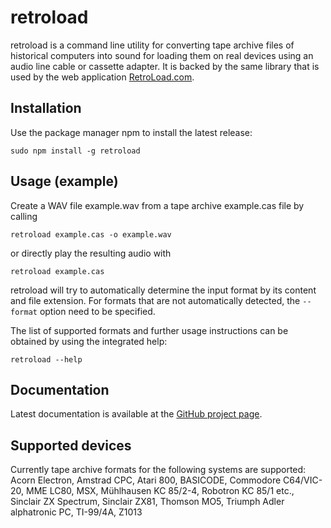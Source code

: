 # retroload

retroload is a command line utility for converting tape archive files of historical computers into sound for loading them on real devices using an audio line cable or cassette adapter.
It is backed by the same library that is used by the web application [RetroLoad.com](https://retroload.com/).

## Installation

Use the package manager npm to install the latest release:

    sudo npm install -g retroload

## Usage (example)

Create a WAV file example.wav from a tape archive example.cas file by calling

    retroload example.cas -o example.wav

or directly play the resulting audio with

    retroload example.cas

retroload will try to automatically determine the input format by its content and file extension.
For formats that are not automatically detected, the `--format` option need to be specified.

The list of supported formats and further usage instructions can be obtained by using the integrated help:

    retroload --help

## Documentation

Latest documentation is available at the [GitHub project page](https://github.com/stefanschramm/retroload).

## Supported devices

Currently tape archive formats for the following systems are supported: Acorn Electron, Amstrad CPC, Atari 800, BASICODE, Commodore C64/VIC-20, MME LC80, MSX, Mühlhausen KC 85/2-4, Robotron KC 85/1 etc., Sinclair ZX Spectrum, Sinclair ZX81, Thomson MO5, Triumph Adler alphatronic PC, TI-99/4A, Z1013
